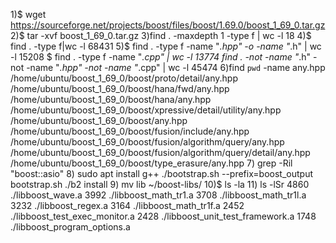 1)$ wget https://sourceforge.net/projects/boost/files/boost/1.69.0/boost_1_69_0.tar.gz
2)$ tar -xvf boost_1_69_0.tar.gz
3)find . -maxdepth 1 -type f | wc -l
18
4)$ find . -type f|wc -l
68431
5)$ find . -type f -name "*.hpp" -o -name "*.h" | wc -l
15208
 $ find . -type f -name "*.cpp" | wc -l
13774
 find . -not -name "*.h" -not -name "*.hpp" -not -name "*.cpp" | wc -l 
45474
6)find `pwd` -name any.hpp
/home/ubuntu/boost_1_69_0/boost/proto/detail/any.hpp
/home/ubuntu/boost_1_69_0/boost/hana/fwd/any.hpp
/home/ubuntu/boost_1_69_0/boost/hana/any.hpp
/home/ubuntu/boost_1_69_0/boost/xpressive/detail/utility/any.hpp
/home/ubuntu/boost_1_69_0/boost/any.hpp
/home/ubuntu/boost_1_69_0/boost/fusion/include/any.hpp
/home/ubuntu/boost_1_69_0/boost/fusion/algorithm/query/any.hpp
/home/ubuntu/boost_1_69_0/boost/fusion/algorithm/query/detail/any.hpp
/home/ubuntu/boost_1_69_0/boost/type_erasure/any.hpp
7) grep -Ril "boost::asio"
8) sudo apt install g++
./bootstrap.sh --prefix=boost_output
 bootstrap.sh
./b2 install
9) mv lib ~/boost-libs/
10)$ ls -la
11) ls -lSr
4860    ./libboost_wave.a
3992    ./libboost_math_tr1.a
3708    ./libboost_math_tr1l.a
3232    ./libboost_regex.a
3164    ./libboost_math_tr1f.a
2452    ./libboost_test_exec_monitor.a
2428    ./libboost_unit_test_framework.a
1748    ./libboost_program_options.a
